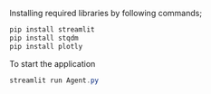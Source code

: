 Installing required libraries by following commands;
```powershell
pip install streamlit
pip install stqdm
pip install plotly
```
To start the application
```powershell
streamlit run Agent.py
```